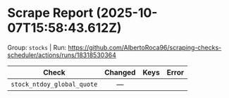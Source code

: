 # Scrape Report (2025-10-07T15:58:43.612Z)

Group: `stocks`  |  Run: https://github.com/AlbertoRoca96/scraping-checks-scheduler/actions/runs/18318530364

| Check | Changed | Keys | Error |
|---|:---:|:--|:--|
| `stock_ntdoy_global_quote` | — |  |  |
